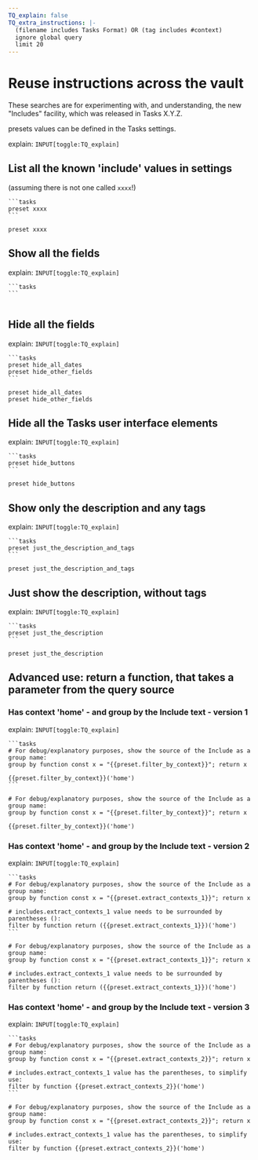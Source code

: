 ```yaml
---
TQ_explain: false
TQ_extra_instructions: |-
  (filename includes Tasks Format) OR (tag includes #context)
  ignore global query
  limit 20
---
```

# Reuse instructions across the vault

These searches are for experimenting with, and understanding, the new "Includes" facility, which was released in Tasks X.Y.Z.

presets values can be defined in the Tasks settings.

explain: `INPUT[toggle:TQ_explain]`

## List all the known 'include' values in settings

(assuming there is not one called `xxxx`!)

````text
```tasks
preset xxxx
```
````

```tasks
preset xxxx
```

## Show all the fields

explain: `INPUT[toggle:TQ_explain]`

````text
```tasks
```
````

```tasks
```

## Hide all the fields

explain: `INPUT[toggle:TQ_explain]`

````text
```tasks
preset hide_all_dates
preset hide_other_fields
```
````

```tasks
preset hide_all_dates
preset hide_other_fields
```

## Hide all the Tasks user interface elements

explain: `INPUT[toggle:TQ_explain]`

````text
```tasks
preset hide_buttons
```
````

```tasks
preset hide_buttons
```

## Show only the description and any tags

explain: `INPUT[toggle:TQ_explain]`

````text
```tasks
preset just_the_description_and_tags
```
````

```tasks
preset just_the_description_and_tags
```

## Just show the description, without tags

explain: `INPUT[toggle:TQ_explain]`

````text
```tasks
preset just_the_description
```
````

```tasks
preset just_the_description
```

## Advanced use: return a function, that takes a parameter from the query source

### Has context 'home' - and group by the Include text - version 1

explain: `INPUT[toggle:TQ_explain]`

````text
```tasks
# For debug/explanatory purposes, show the source of the Include as a group name:
group by function const x = "{{preset.filter_by_context}}"; return x

{{preset.filter_by_context}}('home')
```
````

```tasks
# For debug/explanatory purposes, show the source of the Include as a group name:
group by function const x = "{{preset.filter_by_context}}"; return x

{{preset.filter_by_context}}('home')
```

### Has context 'home' - and group by the Include text - version 2

explain: `INPUT[toggle:TQ_explain]`

````text
```tasks
# For debug/explanatory purposes, show the source of the Include as a group name:
group by function const x = "{{preset.extract_contexts_1}}"; return x

# includes.extract_contexts_1 value needs to be surrounded by parentheses ():
filter by function return ({{preset.extract_contexts_1}})('home')
```
````

```tasks
# For debug/explanatory purposes, show the source of the Include as a group name:
group by function const x = "{{preset.extract_contexts_1}}"; return x

# includes.extract_contexts_1 value needs to be surrounded by parentheses ():
filter by function return ({{preset.extract_contexts_1}})('home')
```

### Has context 'home' - and group by the Include text - version 3

explain: `INPUT[toggle:TQ_explain]`

````text
```tasks
# For debug/explanatory purposes, show the source of the Include as a group name:
group by function const x = "{{preset.extract_contexts_2}}"; return x

# includes.extract_contexts_1 value has the parentheses, to simplify use:
filter by function {{preset.extract_contexts_2}}('home')
```
````

```tasks
# For debug/explanatory purposes, show the source of the Include as a group name:
group by function const x = "{{preset.extract_contexts_2}}"; return x

# includes.extract_contexts_1 value has the parentheses, to simplify use:
filter by function {{preset.extract_contexts_2}}('home')
```
